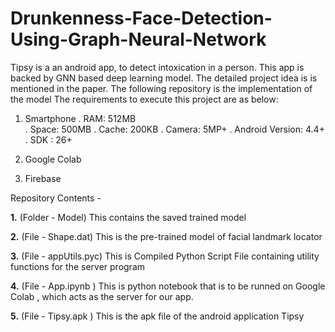 # Drunkenness-Face-Detection-Using-Graph-Neural-Network

Tipsy is a an android app, to detect intoxication in a person. This app is backed by GNN based deep learning model. The detailed project idea is is mentioned in the paper. The following repository is the implementation of the model
The requirements to execute this project are as below:

1. Smartphone
	. RAM: 512MB	
	. Space: 500MB
	. Cache: 200KB
	. Camera: 5MP+
	. Android Version: 4.4+
	. SDK : 26+
2. Google Colab

3. Firebase

Repository Contents -

**1.**  (Folder - Model)        This contains the saved trained model

**2.**	(File   - Shape.dat)    This is the pre-trained model of facial landmark locator

**3.**  (File   - appUtils.pyc) This is Compiled Python Script File containing utility functions for the server program

**4.**  (File   - App.ipynb )   This is python notebook that is to be runned on Google Colab , which acts as the server for our app.

**5.**  (File   - Tipsy.apk )   This is the apk file of the android application Tipsy
